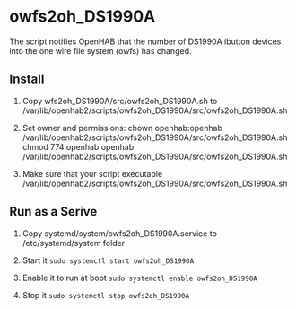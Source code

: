 # owfs2oh_DS1990A
The script notifies OpenHAB that the number of DS1990A ibutton devices into the one wire file system (owfs) has changed.

## Install  
1.  Copy wfs2oh_DS1990A/src/owfs2oh_DS1990A.sh to 
   /var/lib/openhab2/scripts/owfs2oh_DS1990A/src/owfs2oh_DS1990A.sh
   
2.  Set owner and permissions:
      chown openhab:openhab /var/lib/openhab2/scripts/owfs2oh_DS1990A/src/owfs2oh_DS1990A.sh
      chmod 774  openhab:openhab /var/lib/openhab2/scripts/owfs2oh_DS1990A/src/owfs2oh_DS1990A.sh

3.  Make sure that your script executable
    /var/lib/openhab2/scripts/owfs2oh_DS1990A/src/owfs2oh_DS1990A.sh
    
    
## Run as a Serive
1.  Copy systemd/system/owfs2oh_DS1990A.service  to 
    /etc/systemd/system folder

2.  Start it
```sudo systemctl start owfs2oh_DS1990A```

3.  Enable it to run at boot
```sudo systemctl enable owfs2oh_DS1990A```

4.  Stop it
```sudo systemctl stop owfs2oh_DS1990A```
